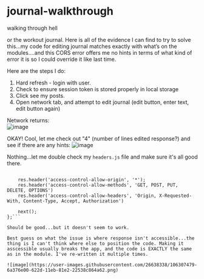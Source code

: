 # journal-walkthrough
walking through hell

or the workout journal. Here is all of the evidence I can find to try to solve this…my code for editing journal matches exactly with what’s on the modules….and this CORS error offers me no hints in terms of what kind of error it is so I could override it like last time. 

Here are the steps I do: 
1. Hard refresh  - login with user. 
2. Check to ensure session token is stored properly in local storage
3. Click see my posts. 
4. Open network tab, and attempt to edit journal (edit button, enter text, edit button again) 

Network returns:  
![image](https://user-images.githubusercontent.com/26638338/106300140-183e1a80-6224-11eb-8f0b-75f23d8d9f37.png)

OKAY! Cool, let me check out "4" (number of lines edited response?) and see if there are any hints: 
![image](https://user-images.githubusercontent.com/26638338/106300522-98648000-6224-11eb-9100-08676a285c01.png)

Nothing...let me double check my ```headers.js``` file and make sure it's all good there. 

```module.exports = function (req, res, next) {

    res.header('access-control-allow-origin', '*');
    res.header('access-control-allow-methods', 'GET, POST, PUT, DELETE, OPTIONS')
    res.header('access-control-allow-headers', 'Origin, X-Requested-With, Content-Type, Accept, Authorization')

    next();
};```

Should be good...but it doesn't seem to work. 

Best guess on what the issue is where response isn't accessible...the thing is I can't think where else to position the code. Making it asscessible usually breaks the app, and the code is EXACTLY the same as in the module. I've re-written it multiple times. 

![image](https://user-images.githubusercontent.com/26638338/106307479-6a376e00-622d-11eb-81e2-22538c864a62.png)
